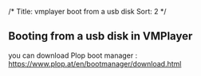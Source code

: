 /*
  Title: vmplayer boot from a usb disk
  Sort: 2
  */

## Booting from a usb disk in VMPlayer

   you can download Plop boot manager : <https://www.plop.at/en/bootmanager/download.html>


